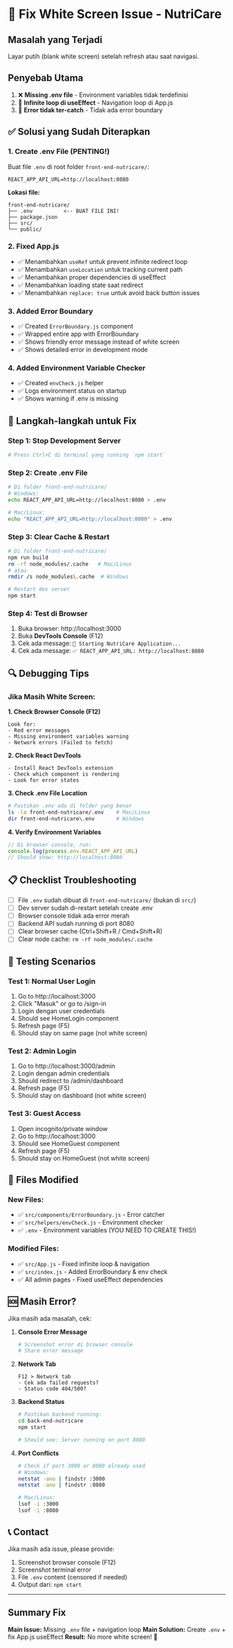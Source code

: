 # 🔧 Fix White Screen Issue - NutriCare

## Masalah yang Terjadi
Layar putih (blank white screen) setelah refresh atau saat navigasi.

## Penyebab Utama
1. ❌ **Missing .env file** - Environment variables tidak terdefinisi
2. 🔄 **Infinite loop di useEffect** - Navigation loop di App.js
3. 🐛 **Error tidak ter-catch** - Tidak ada error boundary

## ✅ Solusi yang Sudah Diterapkan

### 1. **Create .env File** (PENTING!)
Buat file `.env` di root folder `front-end-nutricare/`:

```env
REACT_APP_API_URL=http://localhost:8080
```

**Lokasi file:**
```
front-end-nutricare/
├── .env          <-- BUAT FILE INI!
├── package.json
├── src/
└── public/
```

### 2. **Fixed App.js**
- ✅ Menambahkan `useRef` untuk prevent infinite redirect loop
- ✅ Menambahkan `useLocation` untuk tracking current path
- ✅ Menambahkan proper dependencies di useEffect
- ✅ Menambahkan loading state saat redirect
- ✅ Menambahkan `replace: true` untuk avoid back button issues

### 3. **Added Error Boundary**
- ✅ Created `ErrorBoundary.js` component
- ✅ Wrapped entire app with ErrorBoundary
- ✅ Shows friendly error message instead of white screen
- ✅ Shows detailed error in development mode

### 4. **Added Environment Variable Checker**
- ✅ Created `envCheck.js` helper
- ✅ Logs environment status on startup
- ✅ Shows warning if .env is missing

## 🚀 Langkah-langkah untuk Fix

### Step 1: Stop Development Server
```bash
# Press Ctrl+C di terminal yang running `npm start`
```

### Step 2: Create .env File
```bash
# Di folder front-end-nutricare/
# Windows:
echo REACT_APP_API_URL=http://localhost:8080 > .env

# Mac/Linux:
echo "REACT_APP_API_URL=http://localhost:8080" > .env
```

### Step 3: Clear Cache & Restart
```bash
# Di folder front-end-nutricare/
npm run build
rm -rf node_modules/.cache   # Mac/Linux
# atau
rmdir /s node_modules\.cache  # Windows

# Restart dev server
npm start
```

### Step 4: Test di Browser
1. Buka browser: http://localhost:3000
2. Buka **DevTools Console** (F12)
3. Cek ada message: `🚀 Starting NutriCare Application...`
4. Cek ada message: `✅ REACT_APP_API_URL: http://localhost:8080`

## 🔍 Debugging Tips

### Jika Masih White Screen:

**1. Check Browser Console (F12)**
```
Look for:
- Red error messages
- Missing environment variables warning
- Network errors (Failed to fetch)
```

**2. Check React DevTools**
```
- Install React DevTools extension
- Check which component is rendering
- Look for error states
```

**3. Check .env File Location**
```bash
# Pastikan .env ada di folder yang benar
ls -la front-end-nutricare/.env    # Mac/Linux
dir front-end-nutricare\.env       # Windows
```

**4. Verify Environment Variables**
```javascript
// Di browser console, run:
console.log(process.env.REACT_APP_API_URL)
// Should show: http://localhost:8080
```

## 📋 Checklist Troubleshooting

- [ ] File `.env` sudah dibuat di `front-end-nutricare/` (bukan di `src/`)
- [ ] Dev server sudah di-restart setelah create .env
- [ ] Browser console tidak ada error merah
- [ ] Backend API sudah running di port 8080
- [ ] Clear browser cache (Ctrl+Shift+R / Cmd+Shift+R)
- [ ] Clear node cache: `rm -rf node_modules/.cache`

## 🎯 Testing Scenarios

### Test 1: Normal User Login
1. Go to http://localhost:3000
2. Click "Masuk" or go to /sign-in
3. Login dengan user credentials
4. Should see HomeLogin component
5. Refresh page (F5)
6. Should stay on same page (not white screen)

### Test 2: Admin Login
1. Go to http://localhost:3000/admin
2. Login dengan admin credentials
3. Should redirect to /admin/dashboard
4. Refresh page (F5)
5. Should stay on dashboard (not white screen)

### Test 3: Guest Access
1. Open incognito/private window
2. Go to http://localhost:3000
3. Should see HomeGuest component
4. Refresh page (F5)
5. Should stay on HomeGuest (not white screen)

## 📝 Files Modified

### New Files:
- ✅ `src/components/ErrorBoundary.js` - Error catcher
- ✅ `src/helpers/envCheck.js` - Environment checker
- ✅ `.env` - Environment variables (YOU NEED TO CREATE THIS!)

### Modified Files:
- ✅ `src/App.js` - Fixed infinite loop & navigation
- ✅ `src/index.js` - Added ErrorBoundary & env check
- ✅ All admin pages - Fixed useEffect dependencies

## 🆘 Masih Error?

Jika masih ada masalah, cek:

1. **Console Error Message**
   ```bash
   # Screenshot error di browser console
   # Share error message
   ```

2. **Network Tab**
   ```
   F12 > Network tab
   - Cek ada failed requests?
   - Status code 404/500?
   ```

3. **Backend Status**
   ```bash
   # Pastikan backend running:
   cd back-end-nutricare
   npm start
   
   # Should see: Server running on port 8080
   ```

4. **Port Conflicts**
   ```bash
   # Check if port 3000 or 8080 already used
   # Windows:
   netstat -ano | findstr :3000
   netstat -ano | findstr :8080
   
   # Mac/Linux:
   lsof -i :3000
   lsof -i :8080
   ```

## 📞 Contact

Jika masih ada issue, please provide:
1. Screenshot browser console (F12)
2. Screenshot terminal error
3. File `.env` content (censored if needed)
4. Output dari: `npm start`

---

## Summary Fix
**Main Issue:** Missing `.env` file + navigation loop
**Main Solution:** Create `.env` + fix App.js useEffect
**Result:** No more white screen! 🎉

